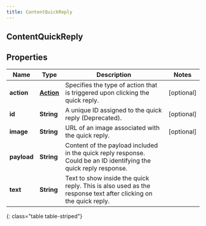 ```yaml
---
title: ContentQuickReply
---
```

## ContentQuickReply


## Properties

| Name | Type | Description | Notes |
| ------------ | ------------- | ------------- | ------------- |
| **action** | <!----><!---->[**Action**](Action.html)<!----> | Specifies the type of action that is triggered upon clicking the quick reply. |  [optional] |
| **id** | <!----><!---->**String**<!----> | A unique ID assigned to the quick reply (Deprecated). |  [optional] |
| **image** | <!----><!---->**String**<!----> | URL of an image associated with the quick reply. |  [optional] |
| **payload** | <!----><!---->**String**<!----> | Content of the payload included in the quick reply response. Could be an ID identifying the quick reply response. |  |
| **text** | <!----><!---->**String**<!----> | Text to show inside the quick reply. This is also used as the response text after clicking on the quick reply. |  |
{: class="table table-striped"}



